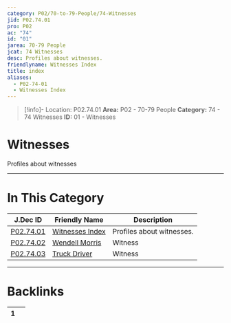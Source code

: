 ```yaml
---
category: P02/70-to-79-People/74-Witnesses
jid: P02.74.01
pro: P02
ac: "74"
id: "01"
jarea: 70-79 People
jcat: 74 Witnesses
desc: Profiles about witnesses.
friendlyname: Witnesses Index
title: index
aliases:
  - P02-74-01
  - Witnesses Index
---
```

>[!info]- Location: P02.74.01
>**Area:** P02 - 70-79 People
>**Category:** 74 - 74 Witnesses
>**ID:** 01 - Witnesses

# Witnesses

Profiles about witnesses
 


---
# In This Category

| J.Dec ID                                                                                        | Friendly Name                                                                                        | Description               |
| ----------------------------------------------------------------------------------------------- | ---------------------------------------------------------------------------------------------------- | ------------------------- |
| [P02.74.01](index.md)             | [Witnesses Index](index.md)            | Profiles about witnesses. |
| [P02.74.02](./02-Wendell-Morris.md) | [Wendell Morris](./02-Wendell-Morris.md) | Witness                   |
| [P02.74.03](./03-Truck-Driver.md)   | [Truck Driver](./03-Truck-Driver.md)     | Witness                   |


---
# Backlinks
<div><table class="dataview table-view-table"><thead class="table-view-thead"><tr class="table-view-tr-header"><th class="table-view-th"><span></span><span class="dataview small-text">1</span></th><th class="table-view-th"><span></span></th></tr></thead><tbody class="table-view-tbody"></tbody></table></div>